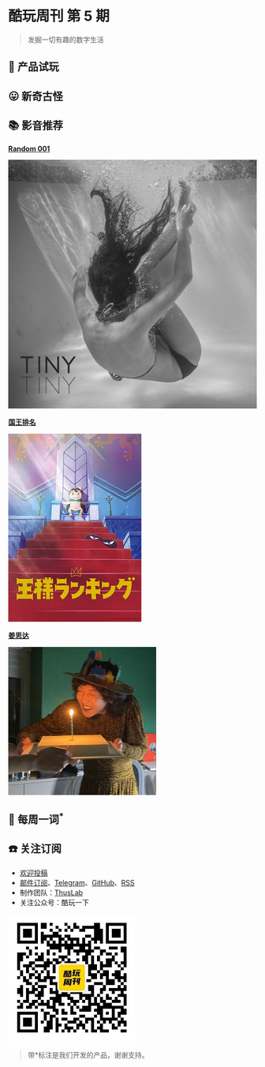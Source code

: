 # 酷玩周刊 第 5 期

>发掘一切有趣的数字生活

## 🚀 产品试玩

## 😛 新奇古怪

## 📚 影音推荐

**[Random 001](https://open.spotify.com/playlist/3JmUsJM5RmsBfCkpqZVaA2?si=9fed31bd1f9f4e17)**

![](asset/2022/img2022032304.jpeg)

**[国王排名](https://movie.douban.com/subject/34927946/)**

![](asset/2022/img2022032302.jpeg)

**[姜思达](https://www.xiaoyuzhoufm.com/podcast/5fe489dadee9c1e16dbe7524)**

![](asset/2022/img2022032301.jpg)

## 📝 每周一词<sup>*</sup>



## ☎️ 关注订阅

- [欢迎投稿](https://wj.qq.com/s2/9741038/c74e/)
- [邮件订阅](https://www.getrevue.co/profile/coldplay-weekly)、[Telegram](https://t.me/ColdplayWeekly)、[GitHub](https://github.com/lvwzhen/coldplay-weekly)、[RSS](https://rsshub.app/telegram/channel/ColdplayWeekly)
- 制作团队：[ThusLab](https://thuscn.com/lab/)
- 关注公众号：酷玩一下


![](asset/2022/img2022022203.jpg)

> 带*标注是我们开发的产品，谢谢支持。